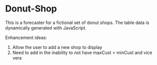 # Donut-Shop
This is a forecaster for a fictional set of donut shops. The table data is dynamically generated with JavaScript.

Enhancement ideas:
1. Allow the user to add a new shop to display
2. Need to add in the inability to not have maxCust < minCust and vice vera

